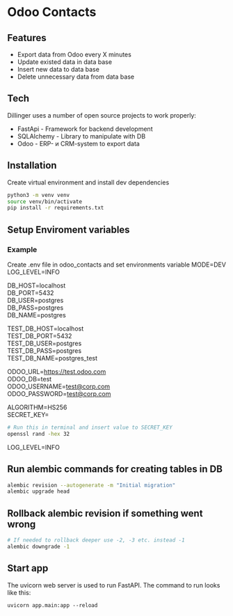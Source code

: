 # Odoo Contacts
## Features

- Export data from Odoo every X minutes
- Update existed data in data base  
- Insert new data to data base  
- Delete unnecessary data from data base


## Tech
Dillinger uses a number of open source projects to work properly:

- FastApi - Framework for backend development
- SQLAlchemy - Library to manipulate with DB
- Odoo - ERP- и CRM-system to export data

## Installation

Create virtual environment  and  install dev dependencies

```sh
python3 -m venv venv
source venv/bin/activate
pip install -r requirements.txt
```
## Setup Enviroment variables
### Example
Create .env file in odoo_contacts and set environments variable
MODE=DEV  
LOG_LEVEL=INFO  

DB_HOST=localhost  
DB_PORT=5432  
DB_USER=postgres  
DB_PASS=postgres  
DB_NAME=postgres  

TEST_DB_HOST=localhost  
TEST_DB_PORT=5432  
TEST_DB_USER=postgres  
TEST_DB_PASS=postgres  
TEST_DB_NAME=postgres_test  

ODOO_URL=https://test.odoo.com  
ODOO_DB=test  
ODOO_USERNAME=test@corp.com  
ODOO_PASSWORD=test@corp.com  

ALGORITHM=HS256  
SECRET_KEY=     
```sh
# Run this in terminal and insert value to SECRET_KEY 
openssl rand -hex 32
```  
LOG_LEVEL=INFO

## Run alembic commands for creating tables in DB
```sh
alembic revision --autogenerate -m "Initial migration"
alembic upgrade head
```  
## Rollback alembic revision if something went wrong
```sh
# If needed to rollback deeper use -2, -3 etc. instead -1
alembic downgrade -1
```  
## Start app
The uvicorn web server is used to run FastAPI. The command to run looks like this:
```
uvicorn app.main:app --reload
